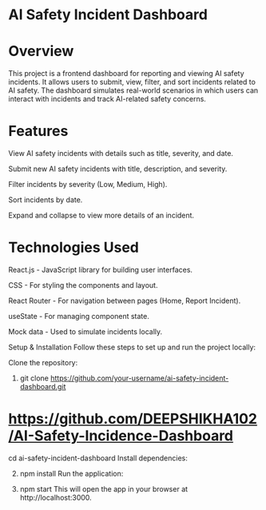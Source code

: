 # AI Safety Incident Dashboard
# Overview
This project is a frontend dashboard for reporting and viewing AI safety incidents. It allows users to submit, view, filter, and sort incidents related to AI safety. The dashboard simulates real-world scenarios in which users can interact with incidents and track AI-related safety concerns.

# Features
View AI safety incidents with details such as title, severity, and date.

Submit new AI safety incidents with title, description, and severity.

Filter incidents by severity (Low, Medium, High).

Sort incidents by date.

Expand and collapse to view more details of an incident.



# Technologies Used
React.js - JavaScript library for building user interfaces.

CSS - For styling the components and layout.

React Router - For navigation between pages (Home, Report Incident).

useState - For managing component state.

Mock data - Used to simulate incidents locally.

Setup & Installation
Follow these steps to set up and run the project locally:

Clone the repository:

1. git clone https://github.com/your-username/ai-safety-incident-dashboard.git
# https://github.com/DEEPSHIKHA102/AI-Safety-Incidence-Dashboard
cd ai-safety-incident-dashboard
Install dependencies:

2. npm install
Run the application:


3. npm start
This will open the app in your browser at http://localhost:3000.